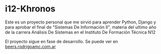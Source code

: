 # i12-Khronos
Este es un proyecto personal que me sirvió para aprender Python, Django y para aprobar
el final de "Sistemas De Información II", materia del ultimo año de la carrera
Análisis De Sistemas en el Instituto De Formación Técnica N12

El proyecto sigue en fase de desarrollo.
Se puede ver en [beers.rodrigoamc.com.ar](https://beers.rodrigoamc.com.ar)
